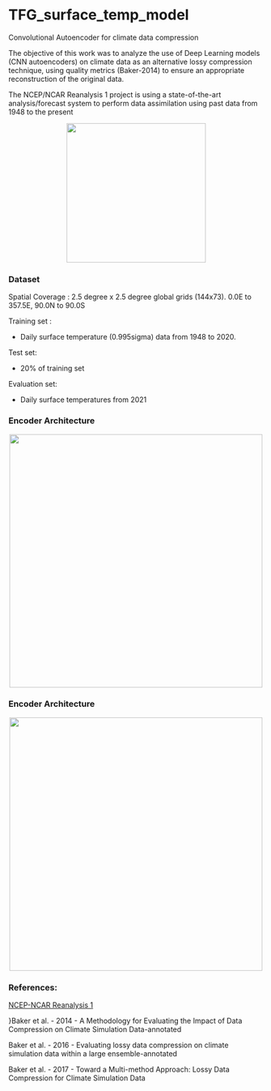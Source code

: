 # TFG_surface_temp_model
Convolutional Autoencoder for climate data compression

The objective of this work was to analyze the use of Deep Learning models (CNN autoencoders) on climate data as an alternative lossy compression technique, 
 using quality metrics (Baker-2014) to ensure an appropriate reconstruction of the original data.

The NCEP/NCAR Reanalysis 1 project is using a state-of-the-art analysis/forecast system to perform data assimilation using past data from 1948 to the present

<p align="center">
<img src="https://github.com/dbeniteze/TFG_surface_temp_model/blob/main/figures/mapa_surf.png" width="275">
</p>

### Dataset

Spatial Coverage : 2.5 degree x 2.5 degree global grids (144x73). 0.0E to 357.5E, 90.0N to 90.0S

Training set : 
 - Daily surface temperature (0.995sigma) data from 1948 to 2020.
 
Test set:
 - 20% of training set

Evaluation set:
 - Daily surface temperatures from 2021

### Encoder Architecture

<p align="center">
<img src="https://github.com/dbeniteze/TFG_surface_temp_model/blob/main/figures/esquema_encoder.png" width="500">
</p>

### Encoder Architecture

<p align="center">
<img src="https://github.com/dbeniteze/TFG_surface_temp_model/blob/main/figures/esquema_decoder.png" width="500">
</p>

### References:

<a href="https://psl.noaa.gov/data/gridded/data.ncep.reanalysis.html"> NCEP-NCAR Reanalysis 1 </a>


}Baker et al. - 2014 - A Methodology for Evaluating the Impact of Data Compression on Climate Simulation Data-annotated

Baker et al. - 2016 - Evaluating lossy data compression on climate simulation data within a large ensemble-annotated

Baker et al. - 2017 - Toward a Multi-method Approach: Lossy Data Compression for Climate Simulation Data
